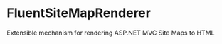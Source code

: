 FluentSiteMapRenderer
=====================

Extensible mechanism for rendering ASP.NET MVC Site Maps to HTML
